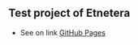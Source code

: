 ## Test project of Etnetera
- See on link [GitHub Pages](https://khoroshavin.github.io/etnetera_test/)